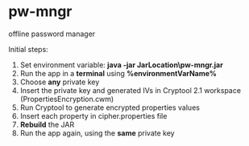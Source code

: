 # pw-mngr
offline password manager

Initial steps: 

1. Set environment variable: **java -jar JarLocation\pw-mngr.jar**
2. Run the app in a **terminal** using **%environmentVarName%**
3. Choose **any** private key
4. Insert the private key and generated IVs in Cryptool 2.1 workspace (PropertiesEncryption.cwm)
5. Run Cryptool to generate encrypted properties values
6. Insert each property in cipher.properties file
7. **Rebuild** the JAR
8. Run the app again, using the **same** private key